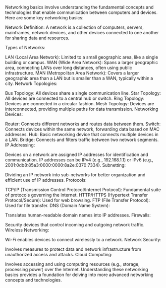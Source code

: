 Networking basics involve understanding the fundamental concepts and technologies that enable communication between computers and devices. Here are some key networking basics:

Network Definition:
A network is a collection of computers, servers, mainframes, network devices, and other devices connected to one another for sharing data and resources.

Types of Networks:

LAN (Local Area Network): Limited to a small geographic area, like a single building or campus.
WAN (Wide Area Network): Spans a larger geographic area, connecting LANs over long distances, often using public infrastructure.
MAN (Metropolitan Area Network): Covers a larger geographic area than a LAN but is smaller than a WAN, typically within a city.
Network Topologies:

Bus Topology: All devices share a single communication line.
Star Topology: All devices are connected to a central hub or switch.
Ring Topology: Devices are connected in a circular fashion.
Mesh Topology: Devices are interconnected, providing multiple paths for data transmission.
Networking Devices:

Router: Connects different networks and routes data between them.
Switch: Connects devices within the same network, forwarding data based on MAC addresses.
Hub: Basic networking device that connects multiple devices in a LAN.
Bridge: Connects and filters traffic between two network segments.
IP Addressing:

Devices on a network are assigned IP addresses for identification and communication.
IP addresses can be IPv4 (e.g., 192.168.1.1) or IPv6 (e.g., 2001:0db8:85a3:0000:0000:8a2e:0370:7334).
Subnetting:

Dividing an IP network into sub-networks for better organization and efficient use of IP addresses.
Protocols:

TCP/IP (Transmission Control Protocol/Internet Protocol): Fundamental suite of protocols governing the Internet.
HTTP/HTTPS (Hypertext Transfer Protocol/Secure): Used for web browsing.
FTP (File Transfer Protocol): Used for file transfer.
DNS (Domain Name System):

Translates human-readable domain names into IP addresses.
Firewalls:

Security devices that control incoming and outgoing network traffic.
Wireless Networking:

Wi-Fi enables devices to connect wirelessly to a network.
Network Security:

Involves measures to protect data and network infrastructure from unauthorized access and attacks.
Cloud Computing:

Involves accessing and using computing resources (e.g., storage, processing power) over the Internet.
Understanding these networking basics provides a foundation for delving into more advanced networking concepts and technologies.
